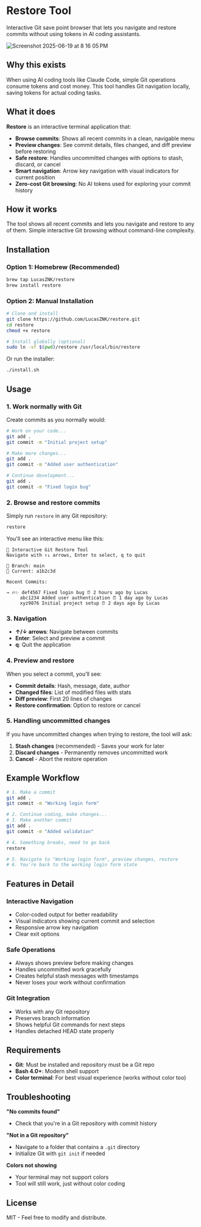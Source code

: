 # Restore Tool

Interactive Git save point browser that lets you navigate and restore commits without using tokens in AI coding assistants.

![Screenshot 2025-06-19 at 8 16 05 PM](https://github.com/user-attachments/assets/4da979bd-a8a5-4403-94de-b05924922649)

## Why this exists

When using AI coding tools like Claude Code, simple Git operations consume tokens and cost money. This tool handles Git navigation locally, saving tokens for actual coding tasks.

## What it does

**Restore** is an interactive terminal application that:

- **Browse commits**: Shows all recent commits in a clean, navigable menu
- **Preview changes**: See commit details, files changed, and diff preview before restoring
- **Safe restore**: Handles uncommitted changes with options to stash, discard, or cancel
- **Smart navigation**: Arrow key navigation with visual indicators for current position
- **Zero-cost Git browsing**: No AI tokens used for exploring your commit history

## How it works

The tool shows all recent commits and lets you navigate and restore to any of them. Simple interactive Git browsing without command-line complexity.

## Installation

### Option 1: Homebrew (Recommended)
```bash
brew tap LucasZNK/restore
brew install restore
```

### Option 2: Manual Installation
```bash
# Clone and install
git clone https://github.com/LucasZNK/restore.git
cd restore
chmod +x restore

# Install globally (optional)
sudo ln -sf $(pwd)/restore /usr/local/bin/restore
```

Or run the installer:
```bash
./install.sh
```

## Usage

### 1. Work normally with Git

Create commits as you normally would:

```bash
# Work on your code...
git add .
git commit -m "Initial project setup"

# Make more changes...
git add .
git commit -m "Added user authentication"

# Continue development...
git add .
git commit -m "Fixed login bug"
```

### 2. Browse and restore commits

Simply run `restore` in any Git repository:

```bash
restore
```

You'll see an interactive menu like this:

```
🔄 Interactive Git Restore Tool
Navigate with ↑↓ arrows, Enter to select, q to quit

🌿 Branch: main
📝 Current: a1b2c3d

Recent Commits:

→ 🔥✨ def4567 Fixed login bug ⏰ 2 hours ago by Lucas
     abc1234 Added user authentication ⏰ 1 day ago by Lucas  
     xyz9876 Initial project setup ⏰ 2 days ago by Lucas
```

### 3. Navigation

- **↑/↓ arrows**: Navigate between commits
- **Enter**: Select and preview a commit
- **q**: Quit the application

### 4. Preview and restore

When you select a commit, you'll see:

- **Commit details**: Hash, message, date, author
- **Changed files**: List of modified files with stats
- **Diff preview**: First 20 lines of changes
- **Restore confirmation**: Option to restore or cancel

### 5. Handling uncommitted changes

If you have uncommitted changes when trying to restore, the tool will ask:

1. **Stash changes** (recommended) - Saves your work for later
2. **Discard changes** - Permanently removes uncommitted work  
3. **Cancel** - Abort the restore operation

## Example Workflow

```bash
# 1. Make a commit
git add .
git commit -m "Working login form"

# 2. Continue coding, make changes...
# 3. Make another commit
git add .
git commit -m "Added validation"

# 4. Something breaks, need to go back
restore

# 5. Navigate to "Working login form", preview changes, restore
# 6. You're back to the working login form state
```


## Features in Detail

### Interactive Navigation
- Color-coded output for better readability
- Visual indicators showing current commit and selection
- Responsive arrow key navigation
- Clear exit options

### Safe Operations
- Always shows preview before making changes
- Handles uncommitted work gracefully
- Creates helpful stash messages with timestamps
- Never loses your work without confirmation

### Git Integration
- Works with any Git repository
- Preserves branch information
- Shows helpful Git commands for next steps
- Handles detached HEAD state properly

## Requirements

- **Git**: Must be installed and repository must be a Git repo
- **Bash 4.0+**: Modern shell support
- **Color terminal**: For best visual experience (works without color too)

## Troubleshooting

**"No commits found"**
- Check that you're in a Git repository with commit history

**"Not in a Git repository"**  
- Navigate to a folder that contains a `.git` directory
- Initialize Git with `git init` if needed

**Colors not showing**
- Your terminal may not support colors
- Tool will still work, just without color coding

## License

MIT - Feel free to modify and distribute.
